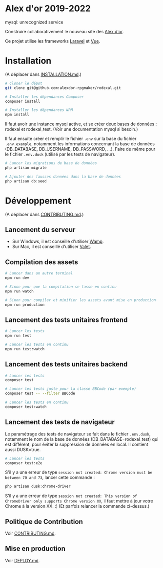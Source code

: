 # Alex d'or 2019-2022

mysql: unrecognized service

Construire collaborativement le nouveau site des [Alex d'or](https://www.alexdor.info).

Ce projet utilise les frameworks [Laravel](https://laravel.com) et [Vue](https://vuejs.org).

# Installation

(A déplacer dans [INSTALLATION.md](INSTALLATION.md).)

```bash
# Cloner le dépot
git clone git@github.com:alexdor-rpgmaker/rodexal.git

# Installer les dépendances Composer
composer install

# Installer les dépendances NPM
npm install
```

Il faut avoir une instance mysql active, et se créer deux bases de données : rodexal et rodexal_test. (Voir une documentation mysql si besoin.)

Il faut ensuite créer et remplir le fichier `.env` sur la base du fichier `.env.example`, notamment les informations concernant la base de données (DB_DATABASE, DB_USERNAME, DB_PASSWORD, ...). Faire de même pour le fichier `.env.dusk` (utilisé par les tests de navigateur).

```bash
# Lancer les migrations de base de données
php artisan migrate

# Ajouter des fausses données dans la base de données
php artisan db:seed
```

# Développement

(A déplacer dans [CONTRIBUTING.md](CONTRIBUTING.md).)

## Lancement du serveur

- Sur Windows, il est conseillé d'utiliser [Wamp](https://www.wampserver.com).
- Sur Mac, il est conseillé d'utiliser [Valet](https://laravel.com/docs/5.7/valet).

## Compilation des assets

```bash
# Lancer dans un autre terminal
npm run dev

# Sinon pour que la compilation se fasse en continu
npm run watch

# Sinon pour compiler et minifier les assets avant mise en production
npm run production
```

## Lancement des tests unitaires frontend

```bash
# Lancer les tests
npm run test

# Lancer les tests en continu
npm run test:watch
```

## Lancement des tests unitaires backend

```bash
# Lancer les tests
composer test

# Lancer les tests juste pour la classe BBCode (par exemple)
composer test -- --filter BBCode

# Lancer les tests en continu
composer test:watch
```

## Lancement des tests de navigateur

Le paramétrage des tests de navigateur se fait dans le fichier `.env.dusk`, notamment le nom de la base de données (DB_DATABASE=rodexal_test) qui est différent, pour éviter la suppression de données en local. Il contient aussi DUSK=true.

```bash
# Lancer les tests
composer test:e2e
```

S'il y a une erreur de type `session not created: Chrome version must be between 70 and 73`, lancer cette commande :

```bash
php artisan dusk:chrome-driver
```

S'il y a une erreur de type `session not created: This version of ChromeDriver only supports Chrome version XX`, il faut mettre à jour votre Chrome à la version XX. :) (Et parfois relancer la commande ci-dessus.)

## Politique de Contribution

Voir [CONTRIBUTING.md](CONTRIBUTING.md).

## Mise en production

Voir [DEPLOY.md](DEPLOY.md).
